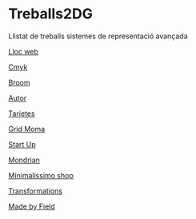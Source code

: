 # Treballs2DG
Llistat de treballs sistemes de representació avançada

[Lloc web](https://mariamartineze.github.io/lloc-web/)

[Cmyk](https://mariamartineze.github.io/cmyk/)

[Broom](https://mariamartineze.github.io/Broom/)

[Autor](https://mariamartineze.github.io/Autor/)

[Tarjetes](https://mariamartineze.github.io/Tarjetes/)

[Grid Moma](https://mariamartineze.github.io/grid-moma/)

[Start Up](https://mariamartineze.github.io/Start-up/)

[Mondrian](https://mariamartineze.github.io/colors/)

[Minimalissimo shop](https://mariamartineze.github.io/minimalissimo-shop/)

[Transformations](https://mariamartineze.github.io/transformation/)

[Made by Field]()
